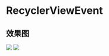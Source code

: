 # RecyclerViewEvent

## 效果图  
![](http://obbu6r1mi.bkt.clouddn.com/github/recyclerviewevent/recy_swipanddrag.gif) ![](http://obbu6r1mi.bkt.clouddn.com/github/recyclerviewevent/recy_drag.gif)  

